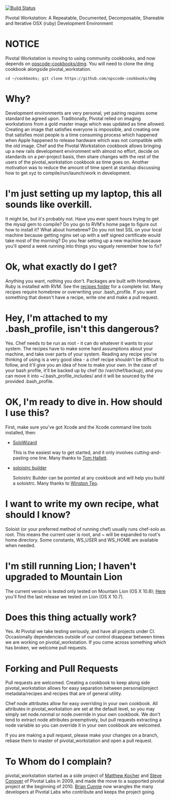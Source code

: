 [![Build Status](https://secure.travis-ci.org/pivotal/pivotal_workstation.png)](http://travis-ci.org/pivotal/pivotal_workstation)

Pivotal Workstation: A Repeatable, Documented, Decomposable, Shareable and Iterative OSX (ruby) Development Environment

# NOTICE
Pivotal Workstation is moving to using community cookbooks, and now depends on [opscode-cookbooks/dmg](https://github.com/opscode-cookbooks/dmg).  You will need to clone the dmg cookbook alongside pivotal_workstation.

	cd ~/cookbooks; git clone https://github.com/opscode-cookbooks/dmg

# Why?
Development environments are very personal, yet pairing requires some standard be agreed upon.  Traditionally, Pivotal relied on imaging workstations from a gold master image which was updated as time allowed.  Creating an image that satisfies everyone is impossible, and creating one that satisfies most people is a time consuming process which happened when Apple happened to release hardware which was not compatible with the old image.  Chef and the Pivotal Workstation cookbook allows bringing up a new rails development environment with almost no effort, decide on standards on a per-project basis, then share changes with the rest of the users of the pivotal_workstation cookbook as time goes on.  Another motivation was to reduce the amount of time spent at standup discussing how to get xyz to compile/run/launch/work in development.

# I'm just setting up my laptop, this all sounds like overkill.
It might be, but it's probably not.  Have you ever spent hours trying to get the mysql gem to compile?  Do you go to RVM's home page to figure out how to install it?  What about homebrew?  Do you not test SSL on your local machine because getting nginx set up with a self signed certificate would take most of the morning?  Do you fear setting up a new machine because you'll spend a week running into things you vaguely remember how to fix?

# Ok, what exactly do I get?
Anything you want, nothing you don't.  Packages are built with Homebrew, Ruby is installed with RVM.  See the [recipes folder](https://github.com/pivotal/pivotal_workstation/tree/master/recipes) for a complete list.  Many recipes require homebrew or overwriting your .bash_profile.  If you want something that doesn't have a recipe, write one and make a pull request.

# Hey, I'm attached to my .bash_profile, isn't this dangerous?
Yes.  Chef needs to be run as root - it can do whatever it wants to your system.  The recipes have to make some hard assumptions about your machine, and take over parts of your system.  Reading any recipe you're thinking of using is a very good idea - a chef recipe shouldn't be difficult to follow, and it'll give you an idea of how to make your own.  In the case of your bash profile, it'll be backed up by chef (to /var/chef/backup), and you can move it into ~/.bash_profile_includes/ and it will be sourced by the provided .bash_profile.

# OK, I'm ready to dive in. How should I use this?

First, make sure you've got Xcode and the Xcode command line tools installed, then:

- [SoloWizard](http://www.solowizard.com/)

	This is the easiest way to get started, and it only involves cutting-and-pasting one line.  Many thanks to [Tom Hallett](https://github.com/tommyh/).
	
- [soloistrc builder](http://soloistrc-builder.herokuapp.com/)
	
	Soloistrc Builder can be pointed at any cookbook and will help you build a soloistrc. Many thanks to [Winston Teo](https://github.com/winston/).

# I want to write my own recipe, what should I know?
Soloist (or your preferred method of running chef) usually runs chef-solo as root.  This means the current user is root, and ~ will be expanded to root's home directory.  Some constants, WS_USER and WS_HOME are available when needed.

# I'm still running Lion; I haven't upgraded to Mountain Lion
The current version is tested only tested on Mountain Lion (OS X 10.8); [Here](https://github.com/pivotal/pivotal_workstation/zipball/last_lion_release) you'll find the last release we tested on Lion (OS X 10.7).

# Does this thing actually work?
Yes.  At Pivotal we take testing seriously, and have all projects under CI. Occasionally dependencies outside of our control disappear between times we are working on pivotal_workstation.  If you come across something which has broken, we welcome pull requests.

# Forking and Pull Requests
Pull requests are welcomed.  Creating a cookbook to keep along side pivotal_workstation allows for easy separation between personal/project metadata/recipes and recipes that are of general utility.

Chef node attributes allow for easy overriding in your own cookbook.  All attributes in pivotal_workstation are set at the default level, so you may simply set node.normal or node.override in your own cookbook.  We don't tend to extract node attributes preemptively, but pull requests extracting a node variable so you can override it in your own cookbook are welcomed.

If you are making a pull request, please make your changes on a branch, rebase them to master of pivotal_workstation and open a pull request.

# To Whom do I complain?
pivotal_workstation started as a side project of [Matthew Kocher](https://github.com/mkocher) and [Steve Conover](https://github.com/sconover) of Pivotal Labs in 2009, and made the move to a supported pivotal project at the beginning of 2010. [Brian Cunnie](https://github.com/briancunnie) now wrangles the many developers at Pivotal Labs who contribute and keeps the project going.
